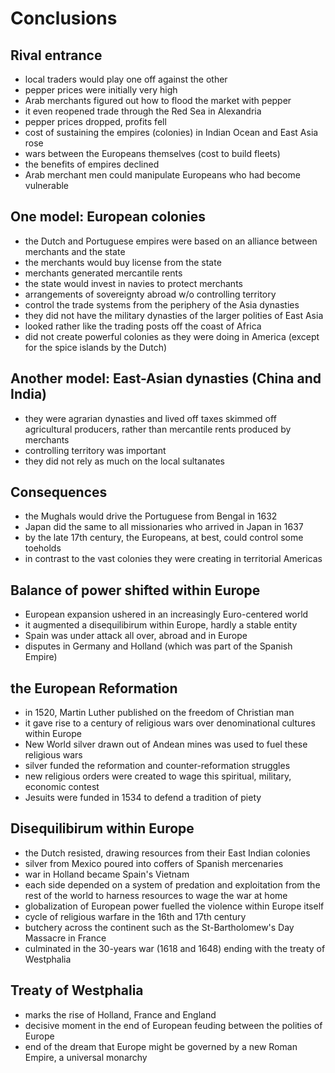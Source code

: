 # Conclusions

## Rival entrance
* local traders would play one off against the other
* pepper prices were initially very high
* Arab merchants figured out how to flood the market with pepper
* it even reopened trade through the Red Sea in Alexandria
* pepper prices dropped, profits fell
* cost of sustaining the empires (colonies) in Indian Ocean and East Asia rose
* wars between the Europeans themselves (cost to build fleets)
* the benefits of empires declined
* Arab merchant men could manipulate Europeans who had become vulnerable

## One model: European colonies
* the Dutch and Portuguese empires were based on an alliance between merchants and the state
* the merchants would buy license from the state 
* merchants generated mercantile rents
* the state would invest in navies to protect merchants
* arrangements of sovereignty abroad w/o controlling territory
* control the trade systems from the periphery of the Asia dynasties
* they did not have the military dynasties of the larger polities of East Asia
* looked rather like the trading posts off the coast of Africa
* did not create powerful colonies as they were doing in America (except for the spice islands by the Dutch)

## Another model: East-Asian dynasties (China and India)
* they were agrarian dynasties and lived off taxes skimmed off agricultural producers, rather than mercantile rents produced by merchants
* controlling territory was important
* they did not rely as much on the local sultanates

## Consequences
* the Mughals would drive the Portuguese from Bengal in 1632
* Japan did the same to all missionaries who arrived in Japan in 1637
* by the late 17th century, the Europeans, at best, could control some toeholds
* in contrast to the vast colonies they were creating in territorial Americas

## Balance of power shifted within Europe
* European expansion ushered in an increasingly Euro-centered world
* it augmented a disequilibirum within Europe, hardly a stable entity
* Spain was under attack all over, abroad and in Europe
* disputes in Germany and Holland (which was part of the Spanish Empire)

## the European Reformation
* in 1520, Martin Luther published on the freedom of Christian man
* it gave rise to a century of religious wars over denominational cultures within Europe
* New World silver drawn out of Andean mines was used to fuel these religious wars
* silver funded the reformation and counter-reformation struggles
* new religious orders were created to wage this spiritual, military, economic contest
* Jesuits were funded in 1534 to defend a tradition of piety

## Disequilibirum within Europe 
* the Dutch resisted, drawing resources from their East Indian colonies
* silver from Mexico poured into coffers of Spanish mercenaries
* war in Holland became Spain's Vietnam
* each side depended on a system of predation and exploitation from the rest of the world to harness resources to wage the war at home
* globalization of European power fuelled the violence within Europe itself
* cycle of religious warfare in the 16th and 17th century
* butchery across the continent such as the St-Bartholomew's Day Massacre in France
* culminated in the 30-years war (1618 and 1648) ending with the treaty of Westphalia

## Treaty of Westphalia
* marks the rise of Holland, France and England
* decisive moment in the end of European feuding between the polities of Europe
* end of the dream that Europe might be governed by a new Roman Empire, a universal monarchy